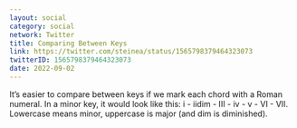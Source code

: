 ```yaml
---
layout: social
category: social
network: Twitter
title: Comparing Between Keys
link: https://twitter.com/steinea/status/1565798379464323073
twitterID: 1565798379464323073
date: 2022-09-02
---
```


It’s easier to compare between keys if we mark each chord with a Roman numeral. In a minor key, it would look like this: i - iidim - III - iv - v - VI - VII. Lowercase means minor, uppercase is major (and dim is diminished).
